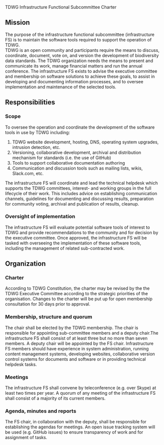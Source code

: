 TDWG 
Infrastructure Functional Subcommittee
Charter

## Mission

The purpose of the infrastructure functional subcommittee (infrastructure FS) is to maintain the software tools required to support the operation of TDWG.  
TDWG is an open community and participants require the means to discuss, coordinate, document, vote on, and version the development of biodiversity data standards. The TDWG organization needs the means to present and communicate its work, manage financial matters and run the annual conference. The infrastructure FS exists to advise the executive committee and membership on software solutions to achieve these goals, to assist in developing and documenting information processes, and to oversee implementation and maintenance of the selected tools.

## Responsibilities

### Scope

To oversee the operation and coordinate the development of the software tools in use by TDWG including:

1. TDWG website development, hosting, DNS, operating system upgrades, intrusion detection, etc. 
1. Versioning, collaborative development, archival and distribution mechanism for standards (i.e. the use of GitHub)
1. Tools to support collaborative documentation authoring
1. Communication and discussion tools such as mailing lists, wikis, Slack.com, etc.

The infrastructure FS will coordinate and lead the technical helpdesk which supports the TDWG committees, interest- and working groups in the full lifecycle of their work. This includes advice on establishing communication channels, guidelines for documenting and discussing results, preparation for community voting, archival and publication of results, cleanup.

### Oversight of implementation

The infrastructure FS will evaluate potential software tools of interest to TDWG and provide recommendations to the community and for decision by the executive committee. Once approved, the infrastructure FS will be tasked with overseeing the implementation of these software tools, including the management of related sub-contracted work. 

## Organization

### Charter 

According to TDWG Constitution, the charter may be revised by the the TDWG Executive Committee according to the strategic priorities of the organisation. Changes to the charter will be put up for open membership consultation for 30 days prior to approval.

### Membership, structure and quorum

The chair shall be elected by the TDWG membership. The chair is responsible for appointing sub-committee members and a deputy chair.The infrastructure FS shall consist of at least three but no more than seven members. A deputy chair will be appointed by the FS chair. Infrastructure FS members should have experience in system administration, running content management systems, developing websites, collaborative version control systems for documents and software or in providing technical helpdesk tasks.

### Meetings

The infrastructure FS shall convene by teleconference (e.g. over Skype) at least two times per year. A quorum of any meeting of the infrastructure FS shall consist of a majority of its current members. 

### Agenda, minutes and reports

The FS chair, in collaboration with the deputy, shall be responsible for establishing the agendas for meetings. An open issue tracking system will be used (e.g. GitHub issues) to ensure transparency of work and for assignment of tasks.
